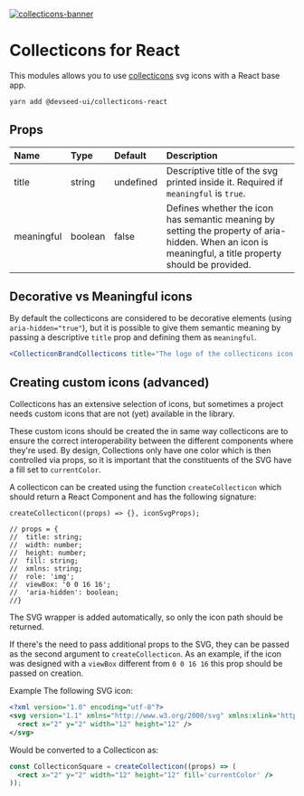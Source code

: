 [![collecticons-banner](https://cloud.githubusercontent.com/assets/1090606/8695447/fdef92fa-2adc-11e5-8979-b61bd96d24ca.png)](https://collecticons.io)

# Collecticons for React

This modules allows you to use [collecticons](http://collecticons.io/) svg icons with a React base app.

```bash
yarn add @devseed-ui/collecticons-react
```

## Props

| Name | Type | Default | Description |
|:-----|:-----|:--------|:------------|
|title |string|undefined|Descriptive title of the svg printed inside it. Required if `meaningful` is `true`.
|meaningful|boolean|false|Defines whether the icon has semantic meaning by setting the property of aria-hidden. When an icon is meaningful, a title property should be provided.|

## Decorative vs Meaningful icons
By default the collecticons are considered to be decorative elements (using `aria-hidden="true"`), but it is possible to give them semantic meaning by passing a descriptive `title` prop and defining them as `meaningful`.

```jsx
<CollecticonBrandCollecticons title="The logo of the collecticons icon library" meaningful />
```

## Creating custom icons (advanced)

Collecticons has an extensive selection of icons, but sometimes a project needs custom icons that are not (yet) available in the library.

These custom icons should be created the in same way collecticons are to ensure the correct interoperability between the different components where they're used.
By design, Collections only have one color which is then controlled via props, so it is important that the constituents of the SVG have a fill set to `currentColor`.

A collecticon can be created using the function `createCollecticon` which should return a React Component and has the following signature:

```
createCollecticon((props) => {}, iconSvgProps);

// props = {
//  title: string;
//  width: number;
//  height: number;
//  fill: string;
//  xmlns: string;
//  role: 'img';
//  viewBox: '0 0 16 16';
//  'aria-hidden': boolean;
//}
```

The SVG wrapper is added automatically, so only the icon path should be returned.

If there's the need to pass additional props to the SVG, they can be passed as the second argument to `createCollecticon`. As an example, if the icon was designed with a `viewBox` different from `0 0 16 16` this prop should be passed on creation.

Example
The following SVG icon:
```xml
<?xml version="1.0" encoding="utf-8"?>
<svg version="1.1" xmlns="http://www.w3.org/2000/svg" xmlns:xlink="http://www.w3.org/1999/xlink" width="16" height="16" viewBox="0 0 16 16">
  <rect x="2" y="2" width="12" height="12" />
</svg>
```

Would be converted to a Collecticon as:
```jsx
const CollecticonSquare = createCollecticon((props) => (
  <rect x="2" y="2" width="12" height="12" fill='currentColor' />
));

```